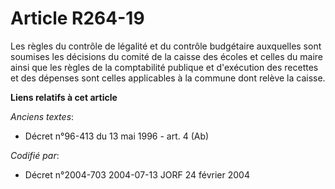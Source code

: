 # Article R264-19

Les règles du contrôle de légalité et du contrôle budgétaire auxquelles sont soumises les décisions du comité de la caisse
des écoles et celles du maire ainsi que les règles de la comptabilité publique et d'exécution des recettes et des dépenses
sont celles applicables à la commune dont relève la caisse.

**Liens relatifs à cet article**

_Anciens textes_:

  - Décret n°96-413 du 13 mai 1996 - art. 4 (Ab)

_Codifié par_:

  - Décret n°2004-703 2004-07-13 JORF 24 février 2004
